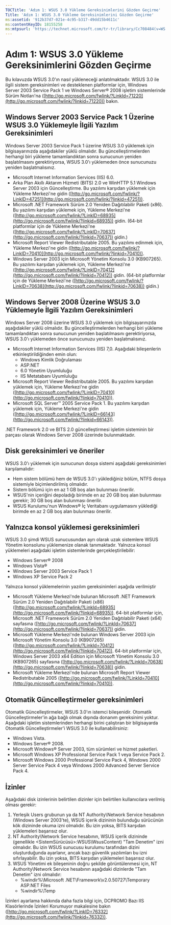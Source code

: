 ```yaml
---
TOCTitle: 'Adım 1: WSUS 3.0 Yükleme Gereksinimlerini Gözden Geçirme'
Title: 'Adım 1: WSUS 3.0 Yükleme Gereksinimlerini Gözden Geçirme'
ms:assetid: '912b37d7-021e-4c95-b317-49dd15b4611c'
ms:contentKeyID: 18155258
ms:mtpsurl: 'https://technet.microsoft.com/tr-tr/library/Cc708484(v=WS.10)'
---
```


Adım 1: WSUS 3.0 Yükleme Gereksinimlerini Gözden Geçirme
========================================================

Bu kılavuzda WSUS 3.0'ın nasıl yükleneceği anlatılmaktadır. WSUS 3.0 ile ilgili sistem gereksinimleri ve desteklenen platformlar için, Windows Server 2003 Service Pack 1 ve Windows Server® 2008 işletim sistemlerinde Sürüm Notları'na ([http://go.microsoft.com/fwlink/?LinkId=71220](http://go.microsoft.com/fwlink/?linkid=71220)) bakın.

Windows Server 2003 Service Pack 1 Üzerine WSUS 3.0 Yüklemeyle İlgili Yazılım Gereksinimleri
--------------------------------------------------------------------------------------------

Windows Server 2003 Service Pack 1 üzerine WSUS 3.0 yüklemek için bilgisayarınızda aşağıdakiler yüklü olmalıdır. Bu güncelleştirmelerden herhangi biri yükleme tamamlandıktan sonra sunucunun yeniden başlatılmasını gerektiriyorsa, WSUS 3.0'ı yüklemeden önce sunucunuzu yeniden başlatmalısınız.

-   Microsoft Internet Information Services (IIS) 6.0.
-   Arka Plan Akıllı Aktarım Hizmeti (BITS) 2.0 ve WinHTTP 5.1 Windows Server 2003 için Güncelleştirme. Bu yazılımı karşıdan yüklemek için Yükleme Merkezi'ne gidin ([http://go.microsoft.com/fwlink/?LinkID=47251](http://go.microsoft.com/fwlink/?linkid=47251)).
-   Microsoft .NET Framework Sürüm 2.0 Yeniden Dağıtılabilir Paketi (x86). Bu yazılımı karşıdan yüklemek için, Yükleme Merkezi'ne ([http://go.microsoft.com/fwlink/?LinkID=68935](http://go.microsoft.com/fwlink/?linkid=68935)) gidin. (64-bit platformlar için de Yükleme Merkezi'ne ([http://go.microsoft.com/fwlink/?LinkID=70637](http://go.microsoft.com/fwlink/?linkid=70637)) gidin.)
-   Microsoft Report Viewer Redistributable 2005. Bu yazılımı edinmek için, Yükleme Merkezi'ne gidin ([http://go.microsoft.com/fwlink/?LinkID=70410](http://go.microsoft.com/fwlink/?linkid=70410)).
-   Windows Server 2003 için Microsoft Yönetim Konsolu 3.0 (KB907265). Bu yazılımı karşıdan yüklemek için, Yükleme Merkezi'ne ([http://go.microsoft.com/fwlink/?LinkID=70412](http://go.microsoft.com/fwlink/?linkid=70412)) gidin. (64-bit platformlar için de Yükleme Merkezi'ne ([http://go.microsoft.com/fwlink/?LinkID=70638](http://go.microsoft.com/fwlink/?linkid=70638)) gidin.)

Windows Server 2008 Üzerine WSUS 3.0 Yüklemeyle İlgili Yazılım Gereksinimleri
-----------------------------------------------------------------------------

Windows Server 2008 üzerine WSUS 3.0 yüklemek için bilgisayarınızda aşağıdakiler yüklü olmalıdır. Bu güncelleştirmelerden herhangi biri yükleme tamamlandıktan sonra sunucunun yeniden başlatılmasını gerektiriyorsa, WSUS 3.0'ı yüklemeden önce sunucunuzu yeniden başlatmalısınız.

-   Microsoft Internet Information Services (IIS) 7,0. Aşağıdaki bileşenlerin etkinleştirildiğinden emin olun:
    -   Windows Kimlik Doğrulaması
    -   ASP.NET
    -   6.0 Yönetim Uyumluluğu
    -   IIS Metatabanı Uyumluluğu
-   Microsoft Report Viewer Redistributable 2005. Bu yazılımı karşıdan yüklemek için, Yükleme Merkezi'ne gidin ([http://go.microsoft.com/fwlink/?LinkID=70410](http://go.microsoft.com/fwlink/?linkid=70410)).
-   Microsoft SQL Server™ 2005 Service Pack 1. Bu yazılımı karşıdan yüklemek için, Yükleme Merkezi'ne gidin ([http://go.microsoft.com/fwlink/?LinkID=66143](http://go.microsoft.com/fwlink/?linkid=66143)).

.NET Framework 2.0 ve BITS 2.0 güncelleştirmesi işletim sisteminin bir parçası olarak Windows Server 2008 üzerinde bulunmaktadır.

Disk gereksinimleri ve öneriler
-------------------------------

WSUS 3.0'ı yüklemek için sunucunun dosya sistemi aşağıdaki gereksinimleri karşılamalıdır:

-   Hem sistem bölümü hem de WSUS 3.0'ı yüklediğiniz bölüm, NTFS dosya sistemiyle biçimlendirilmiş olmalıdır.
-   Sistem bölümü için en az 1 GB boş alan bulunması önerilir.
-   WSUS'nin içeriğini depoladığı birimde en az 20 GB boş alan bulunması gerekir; 30 GB boş alan bulunması önerilir.
-   WSUS Kurulumu'nun Windows® İç Veritabanı uygulamasını yüklediği birimde en az 2 GB boş alan bulunması önerilir.

Yalnızca konsol yüklemesi gereksinimleri
----------------------------------------

WSUS 3.0 şimdi WSUS sunucusundan ayrı olarak uzak sistemlere WSUS Yönetim konsolunu yüklemenize olanak tanımaktadır. Yalnızca konsol yüklemeleri aşağıdaki işletim sistemlerinde gerçekleştirilebilir:

-   Windows Server® 2008
-   Windows Vista®
-   Windows Server 2003 Service Pack 1
-   Windows XP Service Pack 2

Yalnızca konsol yüklemelerinin yazılım gereksinimleri aşağıda verilmiştir

-   Microsoft Yükleme Merkezi'nde bulunan Microsoft .NET Framework Sürüm 2.0 Yeniden Dağıtılabilir Paketi (x86) ([http://go.microsoft.com/fwlink/?LinkId=68935](http://go.microsoft.com/fwlink/?linkid=68935)). 64-bit platformlar için, Microsoft .NET Framework Sürüm 2.0 Yeniden Dağıtılabilir Paketi (x64) sayfasına ([http://go.microsoft.com/fwlink/?LinkId=70637](http://go.microsoft.com/fwlink/?linkid=70637)) gidin.
-   Microsoft Yükleme Merkezi'nde bulunan Windows Server 2003 için Microsoft Yönetim Konsolu 3.0 (KB907265) ([http://go.microsoft.com/fwlink/?LinkId=70412](http://go.microsoft.com/fwlink/?linkid=70412)). 64-bit platformlar için, Windows Server 2003 x64 Edition için Microsoft Yönetim Konsolu 3.0 (KB907265) sayfasına ([http://go.microsoft.com/fwlink/?LinkId=70638](http://go.microsoft.com/fwlink/?linkid=70638)) gidin.
-   Microsoft Yükleme Merkezi'nde bulunan Microsoft Report Viewer Redistributable 2005 ([http://go.microsoft.com/fwlink/?LinkId=70410](http://go.microsoft.com/fwlink/?linkid=70410)).

Otomatik Güncelleştirmeler gereksinimleri
-----------------------------------------

Otomatik Güncelleştirmeler, WSUS 3.0'ın istemci bileşenidir. Otomatik Güncelleştirmeler'in ağa bağlı olmak dışında donanım gereksinimi yoktur. Aşağıdaki işletim sistemlerinden herhangi birini çalıştıran bir bilgisayarda Otomatik Güncelleştirmeler'i WSUS 3.0 ile kullanabilirsiniz:

-   Windows Vista.
-   Windows Server® 2008.
-   Microsoft Windows® Server 2003, tüm sürümleri ve hizmet paketleri.
-   Microsoft Windows XP Professional Service Pack 1 veya Service Pack 2.
-   Microsoft Windows 2000 Professional Service Pack 4, Windows 2000 Server Service Pack 4 veya Windows 2000 Advanced Server Service Pack 4.

İzinler
-------

Aşağıdaki disk izinlerinin belirtilen dizinler için belirtilen kullanıcılara verilmiş olması gerekir:

1.  Yerleşik Users grubunun ya da NT Authority\\Network Service hesabının (Windows Server 2003'te), WSUS içerik dizininin bulunduğu sürücünün kök dizininde okuma izni olmalıdır. Bu izin yoksa, BITS karşıdan yüklemeleri başarısız olur.
2.  NT Authority\\Network Service hesabının, WSUS içerik dizininde (genellikle &lt;SistemSürücüsü&gt;:WSUS\\WsusContent) "Tam Denetim" izni olmalıdır. Bu izin WSUS sunucusu kurulumu tarafından dizini oluşturduğunda ayarlanır, ancak bazı güvenlik yazılımları bu izni sıfırlayabilir. Bu izin yoksa, BITS karşıdan yüklemeleri başarısız olur.
3.  WSUS Yönetimi ek bileşeninin doğru şekilde görüntülenmesi için, NT Authority\\Network Service hesabının aşağıdaki dizinlerde "Tam Denetim" izni olmalıdır:
    -   %windir%\\Microsoft .NET\\Framework\\v2.0.50727\\Temporary ASP.NET Files
    -   %windir%\\Temp

İzinleri ayarlama hakkında daha fazla bilgi için, DCPROMO Bazı IIS Klasörlerinde İzinleri Korumuyor makalesine bakın ([http://go.microsoft.com/fwlink/?LinkID=76332](http://go.microsoft.com/fwlink/?linkid=76332)).
